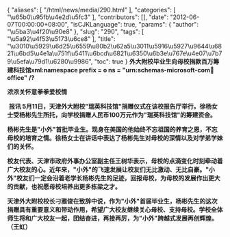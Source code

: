 {
    "aliases": [
        "/html/news/media/290.html"
    ],
    "categories": [
        "\u65b0\u95fb\u4e2d\u5fc3"
    ],
    "contributors": [],
    "date": "2012-06-07T00:00:00+08:00",
    "isCJKLanguage": true,
    "params": {
        "author": "\u5ba3\u4f20\u90e8"
    },
    "slug": "290",
    "tags": [
        "\u5a92\u4f53\u5173\u6ce8"
    ],
    "title": "\u3010\u5929\u6d25\u6559\u80b2\u62a5\u3011\u5916\u5927\u9644\u6821\u6bd5\u4e1a\u751f\u5411\u6bcd\u6821\u6350\u6b3e\u767e\u4e07\u7b79\u5efa\u79d1\u6280\u9986",
    "toc": true
}
 **外大附校毕业生向母校捐款百万筹建科技馆xml:namespace prefix = o ns = "urn:schemas-microsoft-com:office:office" /?**

**浓浓关怀意拳拳爱校情**

 **报讯 5月11日，天津外大附校"瑞英科技馆"捐赠仪式在该校报告厅举行。徐杨女士受杨彬先生所托，向学校捐赠人民币100万元作为"瑞英科技馆"的筹建资金。**

**杨彬先生是"小外"首批毕业生。现身在美国的他始终不忘祖国的养育之恩，不忘母校的培育之情。徐杨女士在讲话中表达了杨彬先生对母校的深情以及对学弟学妹们的关怀。**

**校友代表、天津市政府外事办公室副主任王树华表示，母校的点滴变化时刻牵动着广大校友的心。近年来，"小外"的飞速发展让校友们无比激动、无比自豪。"小外"校友们一定会沿着老学长杨彬先生的足迹，回报母校，为母校的发展作出更大的贡献，也祝愿母校培养出更多栋梁之才。**

**天津外大附校校长刁雅俊在致辞中说，作为"小外"首届毕业生，杨彬先生的这次捐赠具有重要意义和带动作用，希望广大校友继续关心母校、支持母校。学校全体师生将和广大校友一起，团结奋进，再接再厉，为"小外"跨越式发展再创辉煌。（王虹）**

